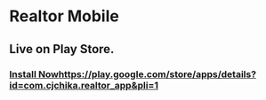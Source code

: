 # Realtor Mobile

## Live on Play Store.

### [Install Now](https://play.google.com/store/apps/details?id=com.cjchika.realtor_app&pli=1)https://play.google.com/store/apps/details?id=com.cjchika.realtor_app&pli=1
